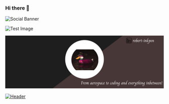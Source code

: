 ### Hi there 👋

![Social Banner](https://github.com/robert-inkpen/assets/static_header.png)

![Test Image](https://homepages.cae.wisc.edu/~ece533/images/airplane.png)


![alt text](https://github.com/robert-inkpen/robert-inkpen/blob/main/assets/static_header.png)




[![Header](https://raw.githubusercontent.com/MartinHeinz/<OWNER>/<OWNER>/readme_header.png "Header")](https://some-url.dev/)

<!--
**robert-inkpen/robert-inkpen** is a ✨ _special_ ✨ repository because its `README.md` (this file) appears on your GitHub profile.

Here are some ideas to get you started:

- 🔭 I’m currently working on ...
- 🌱 I’m currently learning ...
- 👯 I’m looking to collaborate on ...
- 🤔 I’m looking for help with ...
- 💬 Ask me about ...
- 📫 How to reach me: ...
- 😄 Pronouns: ...
- ⚡ Fun fact: ...
-->
